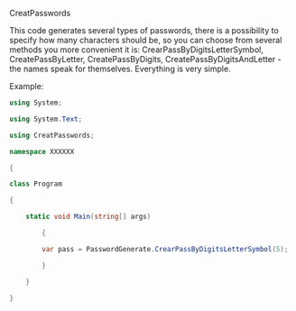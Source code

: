 CreatPasswords

This code generates several types of passwords, there is a possibility to specify how many characters should be, so you can choose from several methods you more convenient it is: CrearPassByDigitsLetterSymbol, CreatePassByLetter, CreatePassByDigits, CreatePassByDigitsAndLetter - the names speak for themselves. Everything is very simple.

Example:
```C#
using System;

using System.Text;

using CreatPasswords;

namespace XXXXXX

{

class Program

{

    static void Main(string[] args)

        {

        var pass = PasswordGenerate.CrearPassByDigitsLetterSymbol(5);  // it will be a 5-digit code with the letters numbers and symbols

        }

    }

}

```
